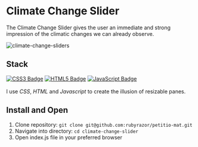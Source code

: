 # Climate Change Slider
The Climate Change Slider gives the user an immediate and strong impression of the climatic changes we can already observe.

![climate-change-sliders](https://user-images.githubusercontent.com/85343170/150609093-6b5ff5a8-30ab-4885-aa2f-b510edf38df1.gif)

## Stack
[![CSS3 Badge](https://img.shields.io/badge/-CSS3-1572B6?style=for-the-badge&labelColor=302d2d&logo=css3&logoColor=1572B6)](#)
[![HTML5 Badge](https://img.shields.io/badge/-HTML5-E34F26?style=for-the-badge&labelColor=black&logo=html5&logoColor=E34F26)](#)
[![JavaScript Badge](https://img.shields.io/badge/-JavaScript-F0DB4F?style=for-the-badge&labelColor=302d2d&logo=javascript&logoColor=F0DB4F)](#)
</br></br>
I use _CSS_, _HTML_ and _Javascript_ to create the illusion of resizable panes.

## Install and Open
1. Clone repository: `git clone git@github.com:rubyrazor/petitio-mat.git`
2. Navigate into directory: `cd climate-change-slider`
3. Open index.js file in your preferred browser
